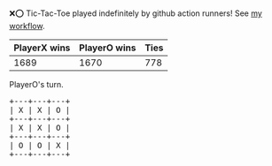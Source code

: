 :x::o: Tic-Tac-Toe played indefinitely by github action runners! See [my workflow](.github/workflows/play.yaml).

|PlayerX wins|PlayerO wins|Ties|
|-|-|-|
|1689|1670|778|

PlayerO's turn.

<pre>
+---+---+---+
| X | X | O |
+---+---+---+
| X | X | O |
+---+---+---+
| O | O | X |
+---+---+---+
</pre>